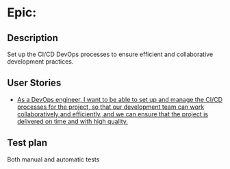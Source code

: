 # Epic: 
## Description
Set up the CI/CD DevOps processes to ensure efficient and collaborative development practices.
## User Stories
* [As a DevOps engineer, I want to be able to set up and manage the CI/CD processes for the project, so that our development team can work collaboratively and efficiently, and we can ensure that the project is delivered on time and with high quality.](UserStories/story7.md)

## Test plan
Both manual and automatic tests